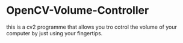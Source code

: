 # OpenCV-Volume-Controller
this is a cv2 programme that allows you tro cotrol the volume of your computer by just using your fingertips.

